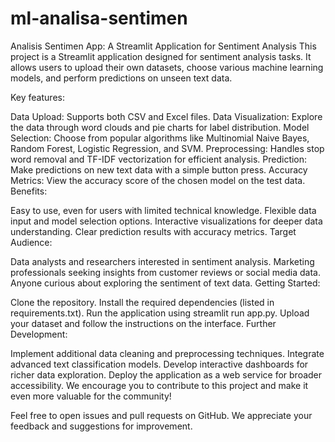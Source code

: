 ﻿# ml-analisa-sentimen
Analisis Sentimen App: A Streamlit Application for Sentiment Analysis
This project is a Streamlit application designed for sentiment analysis tasks. It allows users to upload their own datasets, choose various machine learning models, and perform predictions on unseen text data.

Key features:

Data Upload: Supports both CSV and Excel files.
Data Visualization: Explore the data through word clouds and pie charts for label distribution.
Model Selection: Choose from popular algorithms like Multinomial Naive Bayes, Random Forest, Logistic Regression, and SVM.
Preprocessing: Handles stop word removal and TF-IDF vectorization for efficient analysis.
Prediction: Make predictions on new text data with a simple button press.
Accuracy Metrics: View the accuracy score of the chosen model on the test data.
Benefits:

Easy to use, even for users with limited technical knowledge.
Flexible data input and model selection options.
Interactive visualizations for deeper data understanding.
Clear prediction results with accuracy metrics.
Target Audience:

Data analysts and researchers interested in sentiment analysis.
Marketing professionals seeking insights from customer reviews or social media data.
Anyone curious about exploring the sentiment of text data.
Getting Started:

Clone the repository.
Install the required dependencies (listed in requirements.txt).
Run the application using streamlit run app.py.
Upload your dataset and follow the instructions on the interface.
Further Development:

Implement additional data cleaning and preprocessing techniques.
Integrate advanced text classification models.
Develop interactive dashboards for richer data exploration.
Deploy the application as a web service for broader accessibility.
We encourage you to contribute to this project and make it even more valuable for the community!

Feel free to open issues and pull requests on GitHub. We appreciate your feedback and suggestions for improvement.
